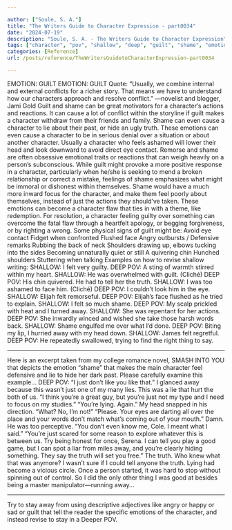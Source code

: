 ```yaml
---

author: ["Soule, S. A."]
title: "The Writers Guide to Character Expression - part0034"
date: "2024-07-19"
description: "Soule, S. A. - The Writers Guide to Character Expression"
tags: ["character", "pov", "shallow", "deep", "guilt", "shame", "emotion", "truth", "away", "lie", "eye", "like", "felt", "tell", "action", "cause", "within", "make", "even", "feel", "head", "might", "face", "usually", "conflict"]
categories: [Reference]
url: /posts/reference/TheWritersGuidetoCharacterExpression-part0034

---
```



EMOTION: GUILT
EMOTION: GUILT
Quote: “Usually, we combine internal and external conflicts for a richer story. That means we have to understand how our characters approach and resolve conflict.” —novelist and blogger, Jami Gold
Guilt and shame can be great motivators for a character’s actions and reactions. It can cause a lot of conflict within the storyline if guilt makes a character withdraw from their friends and family. Shame can even cause a character to lie about their past, or hide an ugly truth. These emotions can even cause a character to be in serious denial over a situation or about another character. Usually a character who feels ashamed will lower their head and look downward to avoid direct eye contact.
Remorse and shame are often obsessive emotional traits or reactions that can weigh heavily on a person’s subconscious. While guilt might provoke a more positive response in a character, particularly when he/she is seeking to mend a broken relationship or correct a mistake, feelings of shame emphasizes what might be immoral or dishonest within themselves. Shame would have a much more inward focus for the character, and make them feel poorly about themselves, instead of just the actions they should’ve taken.
These emotions can become a character flaw that ties in with a theme, like redemption. For resolution, a character feeling guilty over something can overcome the fatal flaw through a heartfelt apology, or begging forgiveness, or by righting a wrong.
Some physical signs of guilt might be:
Avoid eye contact
Fidget when confronted
Flushed face
Angry outbursts / Defensive remarks
Rubbing the back of neck
Shoulders drawing up, elbows tucking into the sides
Becoming unnaturally quiet or still
A quivering chin
Hunched shoulders
Stuttering when talking
Examples on how to revise shallow writing:
SHALLOW: I felt very guilty.
DEEP POV: A sting of warmth stirred within my heart.
SHALLOW: He was overwhelmed with guilt. (Cliché)
DEEP POV: His chin quivered. He had to tell her the truth.
SHALLOW: I was too ashamed to face him. (Cliché)
DEEP POV: I couldn’t look him in the eye.
SHALLOW: Elijah felt remorseful.
DEEP POV: Elijah’s face flushed as he tried to explain.
SHALLOW: I felt so much shame.
DEEP POV: My scalp prickled with heat and I turned away.
SHALLOW: She was repentant for her actions.
DEEP POV: She inwardly winced and wished she take those harsh words back.
SHALLOW: Shame engulfed me over what I’d done.
DEEP POV: Biting my lip, I hurried away with my head down.
SHALLOW: James felt regretful.
DEEP POV: He repeatedly swallowed, trying to find the right thing to say.
***
Here is an excerpt taken from my college romance novel, SMASH INTO YOU that depicts the emotion “shame” that makes the main character feel defensive and lie to hide her dark past. Please carefully examine this example…
DEEP POV:
“I just don’t like you like that.” I glanced away because this wasn’t just one of my many lies. This was a lie that hurt the both of us. “I think you’re a great guy, but you’re just not my type and I need to focus on my studies.”
“You’re lying. Again.”
My head snapped in his direction. “What? No, I’m not!”
“Please. Your eyes are darting all over the place and your words don’t match what’s coming out of your mouth.”
Damn. He was too perceptive.
“You don’t even know me, Cole. I meant what I said.”
“You’re just scared for some reason to explore whatever this is between us. Try being honest for once, Serena. I can tell you play a good game, but I can spot a liar from miles away, and you’re clearly hiding something. They say the truth will set you free.”
The truth. Who knew what that was anymore?
I wasn’t sure if I could tell anyone the truth. Lying had become a vicious circle. Once a person started, it was hard to stop without spinning out of control. So I did the only other thing I was good at besides being a master manipulator—running away…
***
Try to stay away from using descriptive adjectives like angry or happy or sad or guilt that tell the reader the specific emotions of the character, and instead revise to stay in a Deeper POV.
